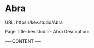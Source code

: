 # Abra

URL: https://kev.studio/Abra

Page Title: kev.studio - Abra
Description: 

--- CONTENT ---

